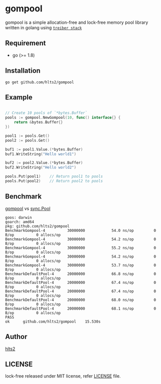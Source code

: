 # gompool

gompool is a simple allocation-free and lock-free memory pool library written in golang using [`treiber stack`][treiber stack]

[treiber stack]: https://en.wikipedia.org/wiki/Treiber_Stack

## Requirement

- go (>= 1.8)

## Installation

```shell
go get github.com/hlts2/gompool
```

## Example

```go

// Create 10 pools of `*bytes.Buffer`
pools := gompool.NewGompool(10, func() interface{} {
    return &bytes.Buffer{}
})

pool1 := pools.Get()
pool2 := pools.Get()

buf1 := pool1.Value.(*bytes.Buffer)
buf1.WriteString("Hello world1")

buf2 := pool2.Value.(*bytes.Buffer)
buf2.WriteString("Hello world2")

pools.Put(pool1)    // Return pool1 to pools
pools.Put(pool2)    // Return pool2 to pools

```

## Benchmark
[gompool](https://github.com/hlts2/gompool) vs [sync.Pool](https://github.com/golang/go/tree/master/src/sync)

```
goos: darwin
goarch: amd64
pkg: github.com/hlts2/gompool
BenchmarkGompool-4       	30000000	        54.0 ns/op	       0 B/op	       0 allocs/op
BenchmarkGompool-4       	30000000	        54.2 ns/op	       0 B/op	       0 allocs/op
BenchmarkGompool-4       	30000000	        55.2 ns/op	       0 B/op	       0 allocs/op
BenchmarkGompool-4       	30000000	        54.2 ns/op	       0 B/op	       0 allocs/op
BenchmarkGompool-4       	30000000	        53.7 ns/op	       0 B/op	       0 allocs/op
BenchmarkDefaultPool-4   	20000000	        66.8 ns/op	       0 B/op	       0 allocs/op
BenchmarkDefaultPool-4   	20000000	        67.4 ns/op	       0 B/op	       0 allocs/op
BenchmarkDefaultPool-4   	20000000	        67.4 ns/op	       0 B/op	       0 allocs/op
BenchmarkDefaultPool-4   	20000000	        68.0 ns/op	       0 B/op	       0 allocs/op
BenchmarkDefaultPool-4   	20000000	        68.1 ns/op	       0 B/op	       0 allocs/op
PASS
ok  	github.com/hlts2/gompool	15.530s
```

## Author
[hlts2](https://github.com/hlts2)

## LICENSE
lock-free released under MIT license, refer [LICENSE](https://github.com/hlts2/gompool/blob/master/LICENSE) file.

